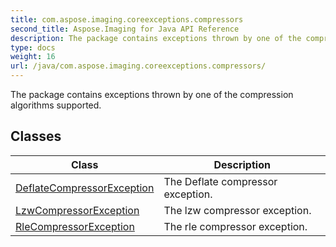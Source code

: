 ```yaml
---
title: com.aspose.imaging.coreexceptions.compressors
second_title: Aspose.Imaging for Java API Reference
description: The package contains exceptions thrown by one of the compression algorithms supported.
type: docs
weight: 16
url: /java/com.aspose.imaging.coreexceptions.compressors/
---
```


The package contains exceptions thrown by one of the compression algorithms supported.


## Classes

| Class | Description |
| --- | --- |
| [DeflateCompressorException](../com.aspose.imaging.coreexceptions.compressors/deflatecompressorexception) | The Deflate compressor exception. |
| [LzwCompressorException](../com.aspose.imaging.coreexceptions.compressors/lzwcompressorexception) | The lzw compressor exception. |
| [RleCompressorException](../com.aspose.imaging.coreexceptions.compressors/rlecompressorexception) | The rle compressor exception. |
